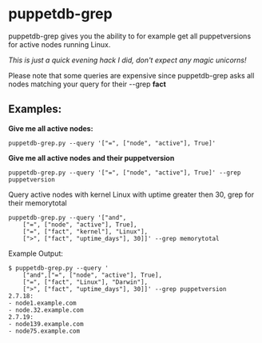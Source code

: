 # puppetdb-grep

puppetdb-grep gives you the ability to for example get all puppetversions for active nodes running Linux.

_This is just a quick evening hack I did, don't expect any magic unicorns!_

Please note that some queries are expensive since puppetdb-grep asks all nodes matching your query for their --grep __fact__

Examples:
---

__Give me all active nodes:__

    puppetdb-grep.py --query '["=", ["node", "active"], True]'

__Give me all active nodes and their puppetversion__

    puppetdb-grep.py --query '["=", ["node", "active"], True]' --grep puppetversion


Query active nodes with kernel Linux with uptime greater then 30, grep for their memorytotal

    puppetdb-grep.py --query '["and",
        ["=", ["node", "active"], True],
        ["=", ["fact", "kernel"], "Linux"],
        [">", ["fact", "uptime_days"], 30]]' --grep memorytotal

Example Output:

    $ puppetdb-grep.py --query '
        ["and",["=", ["node", "active"], True],
        ["=", ["fact", "Linux"], "Darwin"],
        [">", ["fact", "uptime_days"], 30]]' --grep puppetversion
    2.7.18:
    - node1.example.com
    - node.32.example.com
    2.7.19:
    - node139.example.com
    - node75.example.com
